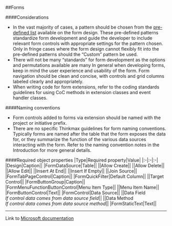 ##Forms

####Considerations
* In the vast majority of cases, a pattern should be chosen from the <a href="https://learn.microsoft.com/en-us/dynamics365/fin-ops-core/dev-itpro/user-interface/user-interface-development-home-page#form-pattern-guidelines">pre-defined list</a> available on the form design. These pre-defined patterns standardize form development and guide the developer to include relevant form controls with appropriate settings for the pattern chosen.  Only in fringe cases where the form design cannot flexibly fit into the pre-defined patterns should the “Custom” pattern be used.
* There will not be many “standards” for form development as the options and permutations available are many  In general when developing forms, keep in mind the user experience and usability of the form. Form navigation should be clean and concise, with controls and grid columns labeled clearly and appropriately.
* When writing code for form extensions, refer to the coding standards guidelines for using CoC methods in extension classes and event handler classes.

####Naming conventions
* Form controls added to forms via extension should be named with the project or initiative prefix.
* There are no specific Thinkmax guidelines for form naming conventions. Typically forms are named after the table that the form exposes the data for, or they summarize the function of the various data sources interacting with the form.  Refer to the naming convention notes in the Introduction for more general details.

####Required object properties
|Type|Required property|Value|
|:-|:-|:-|
|Design|Caption||
|FormDataSource|Table||
||Allow Create||
||Allow Delete||
||Allow Edit||
||Insert At End||
||Insert If Empty||
||Join Source||
|FormTabPageControl|Caption||
|FormQuickFilter|Default Column||
||Target Control||
|FormButtonGroup|Caption||
|FormMenuFunctionButtonControl|Menu Item Type||
||Menu Item Name||
|FormButtonControl|Text||
|FormControl|Data Source||
||Data Field <br><i>If control data comes from data source field</i>||
||Data Method <br><i>If control data comes from data source method</i>||
|FormStaticText|Text||

<hr>
Link to <a href="https://learn.microsoft.com/en-us/dynamics365/fin-ops-core/dev-itpro/user-interface/user-interface-development-home-page">Microsoft documentation</a>
